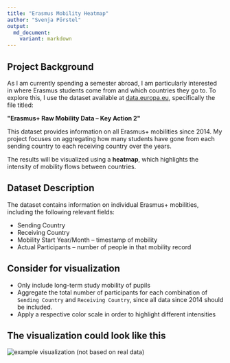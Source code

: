 ```yaml
---
title: "Erasmus Mobility Heatmap"
author: "Svenja Pörstel"
output: 
  md_document:
    variant: markdown
---
```


## Project Background

As I am currently spending a semester abroad, I am particularly interested in where Erasmus students come from and which countries they go to. To explore this, I use the dataset available at [data.europa.eu](https://data.europa.eu/data/datasets/erasmus-mobility-raw-data?locale=en), specifically the file titled:

**"Erasmus+ Raw Mobility Data – Key Action 2"**

This dataset provides information on all Erasmus+ mobilities since 2014. My project focuses on aggregating how many students have gone from each sending country to each receiving country over the years.

The results will be visualized using a **heatmap**, which highlights the intensity of mobility flows between countries.

## Dataset Description

The dataset contains information on individual Erasmus+ mobilities, including the following relevant fields:

-   Sending Country
-   Receiving Country
-   Mobility Start Year/Month – timestamp of mobility
-   Actual Participants – number of people in that mobility record

## Consider for visualization

-   Only include long-term study mobility of pupils
-   Aggregate the total number of participants for each combination of `Sending Country` and `Receiving Country`, since all data since 2014 should be included.
-   Apply a respective color scale in order to highlight different intensities

## The visualization could look like this

![example visualization (not based on real data)](./Svenja/heatmap_example_datadraft_SvenjaPoerstel.PNG)
